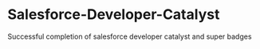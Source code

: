 # Salesforce-Developer-Catalyst
Successful completion of salesforce developer catalyst and super badges
